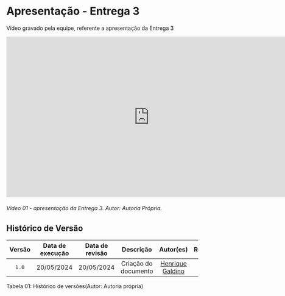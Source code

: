 # Apresentação - Entrega 3

Vídeo gravado pela equipe, referente a apresentação da Entrega 3

<iframe width="750" height="422" src="https://www.youtube.com/embed/Ly-8Rtj5fEk" title="Apresentação Entrega 3 -  Grupo 8" frameborder="0" allow="accelerometer; autoplay; clipboard-write; encrypted-media; gyroscope; picture-in-picture" allowfullscreen></iframe>

###### Vídeo 01 - apresentação da Entrega 3. Autor: Autoria Própria.

## Histórico de Versão
| Versão | Data de execução | Data de revisão |  Descrição            | Autor(es)         | Revisor(es)  |
| :------: | :----------: | :--------: | :--------------------: | :-------------: | :----------: |
| `1.0`  | 20/05/2024 | 20/05/2024 | Criação do documento | [Henrique Galdino](https://github.com/hgaldino05) | [Rodrigo Gontijo](https://github.com/rodrigogontijoo)|


<div align="center">
<figcaption align="left">Tabela 01: Histórico de versões(Autor: Autoria própria)</figcaption>
</div>
<br/>
